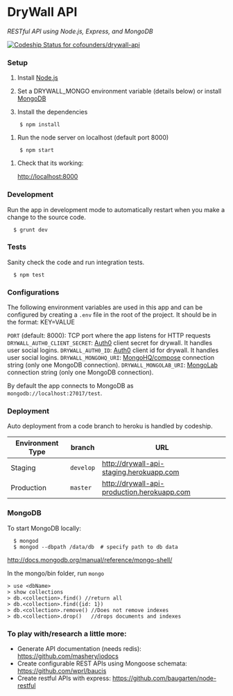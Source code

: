 # DryWall API

*RESTful API using Node.js, Express, and MongoDB*

[ ![Codeship Status for cofounders/drywall-api](https://codeship.io/projects/cb87fab0-04be-0132-38cc-22164d46567f/status)](https://codeship.io/projects/30705)

### Setup

1. Install [Node.js](http://nodejs.org/)

1. Set a DRYWALL_MONGO environment variable (details below) or install [MongoDB](http://docs.mongodb.org/manual/installation/)

1. Install the dependencies
```
	$ npm install
```

1. Run the node server on localhost (default port 8000)
```
	$ npm start
```
1. Check that its working:

	<http://localhost:8000>

### Development

Run the app in development mode to automatically restart when you make a change to the source code.
```
  $ grunt dev
```
### Tests

Sanity check the code and run integration tests.
```
  $ npm test
```
### Configurations
The following environment variables are used in this app and can be configured by creating a `.env` file in the root of the project.
It should be in the format: KEY=VALUE

`PORT` (default: 8000): TCP port where the app listens for HTTP requests
`DRYWALL_AUTH0_CLIENT_SECRET`: [Auth0](http://auth0.com) client secret for drywall. It handles user social logins.
`DRYWALL_AUTH0_ID`: [Auth0](http://auth0.com) client id for drywall. It handles user social logins.
`DRYWALL_MONGOHQ_URI`: [MongoHQ/compose](https://www.compose.io) connection string (only one MongoDB connection).
`DRYWALL_MONGOLAB_URI`: [MongoLab](https://mongolab.com/) connection string (only one MongoDB connection).

By default the app connects to MongoDB as `mongodb://localhost:27017/test`.

### Deployment
Auto deployment from a code branch to heroku is handled by codeship.

| Environment Type | branch | URL |
| --- | --- | --- |
| Staging | `develop` | <http://drywall-api-staging.herokuapp.com> |
| Production | `master` | <http://drywall-api-production.herokuapp.com> |

### MongoDB
To start MongoDB locally:
```
  $ mongod
  $ mongod --dbpath /data/db  # specify path to db data
```

<http://docs.mongodb.org/manual/reference/mongo-shell/>

In the mongo/bin folder, run `mongo`

	> use <dbName>
	> show collections
	> db.<collection>.find() //return all
	> db.<collection>.find({id: 1})
	> db.<collection>.remove() //Does not remove indexes
	> db.<collection>.drop()   //drops documents and indexes

### To play with/research a little more:

- Generate API documentation (needs redis): <https://github.com/mashery/iodocs>
- Create configurable REST APIs using Mongoose schemata: <https://github.com/wprl/baucis>
- Create restful APIs with express: <https://github.com/baugarten/node-restful>

